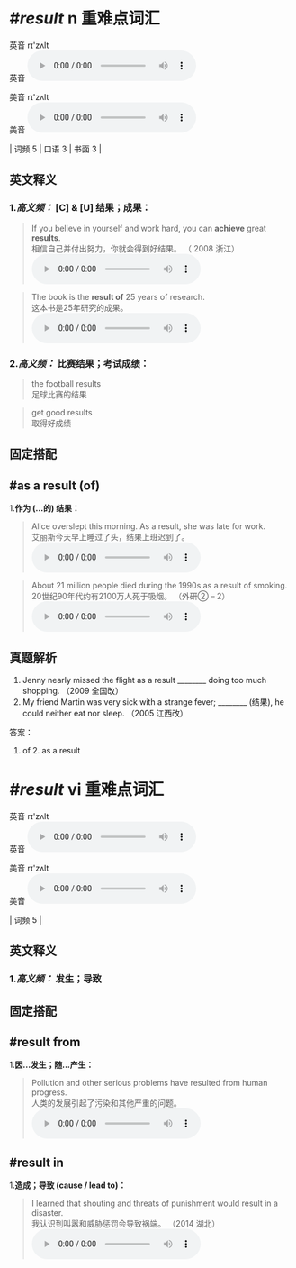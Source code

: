 # ***\#result*** n  重难点词汇
英音 rɪ'zʌlt  
英音
<audio src="./media/result-B.aac" controls="controls"></audio>

美音 rɪ'zʌlt  
美音
<audio src="./media/result.aac" controls="controls"></audio>



| 词频 5 | 口语 3 | 书面 3 |  

英文释义
---
### 1.*高义频：* **[C] & [U] 结果；成果：**  

 > If you believe in yourself and work hard, you can **achieve** great **results**.   
 > 相信自己并付出努力，你就会得到好结果。  （ 2008 浙江）  
<audio src="./media/result-1.aac" controls="controls"></audio>

 > The book is the **result of** 25 years of research.   
 > 这本书是25年研究的成果。    
<audio src="./media/result-2.aac" controls="controls"></audio>

### 2.*高义频：* **比赛结果；考试成绩：**  

 > the football results   
 > 足球比赛的结果    

 > get good results   
 > 取得好成绩    


固定搭配
---
## \#as a result (of) 
1.**作为 (…的) 结果：**  

 > Alice overslept this morning. As a result, she was late for work.  
 > 艾丽斯今天早上睡过了头，结果上班迟到了。    
<audio src="./media/result-3.aac" controls="controls"></audio>

 > About 21 million people died during the 1990s as a result of smoking.   
 > 20世纪90年代约有2100万人死于吸烟。  （外研② – 2）  
<audio src="./media/result-4.aac" controls="controls"></audio>


真题解析
---
1. Jenny nearly missed the flight as a result ________ doing too much shopping.  （2009 全国改）  
2. My friend Martin was very sick with a strange fever; ________ (结果), he could neither eat nor sleep.  （2005 江西改）  

答案：
1. of  2. as a result  

# ***\#result*** vi  重难点词汇
英音 rɪ'zʌlt  
英音
<audio src="./media/result-B.aac" controls="controls"></audio>

美音 rɪ'zʌlt  
美音
<audio src="./media/result.aac" controls="controls"></audio>



| 词频 5 |  

英文释义
---
### 1.*高义频：* **发生；导致**  


固定搭配
---
## \#result from 
1.**因…发生；随…产生：**  

 > Pollution and other serious problems have resulted from human progress.   
 > 人类的发展引起了污染和其他严重的问题。    
<audio src="./media/result-5.aac" controls="controls"></audio>

## \#result in 
1.**造成；导致 (cause / lead to)：**  

 > I learned that shouting and threats of punishment would result in a disaster.  
 > 我认识到叫嚣和威胁惩罚会导致祸端。  （2014 湖北）  
<audio src="./media/result-I learned that shouting.aac" controls="controls"></audio>


